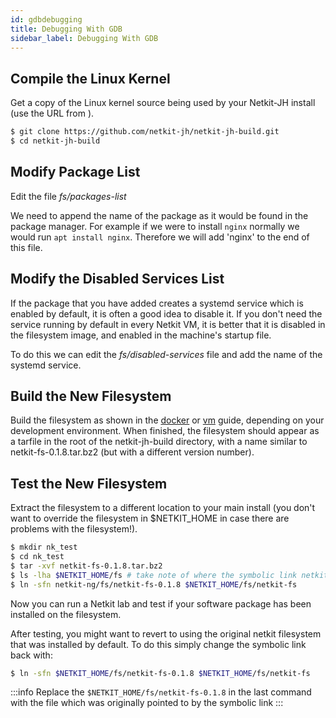 ```yaml
---
id: gdbdebugging
title: Debugging With GDB
sidebar_label: Debugging With GDB
---
```


## Compile the Linux Kernel

Get a copy of the Linux kernel source being used by your Netkit-JH install (use the URL from ).

```bash 
$ git clone https://github.com/netkit-jh/netkit-jh-build.git
$ cd netkit-jh-build
```

## Modify Package List

Edit the file *fs/packages-list*

We need to append the name of the package as it would be found in the package manager. For example if we were to install `nginx` normally we would run `apt install nginx`. Therefore we will add 'nginx' to the end of this file.

## Modify the Disabled Services List

If the package that you have added creates a systemd service which is enabled by default, it is often a good idea to disable it. If you don't need the service running by default in every Netkit VM, it is better that it is disabled in the filesystem image, and enabled in the machine's startup file.

To do this we can edit the *fs/disabled-services* file and add the name of the systemd service.

## Build the New Filesystem

Build the filesystem as shown in the [docker](dockerbuild) or [vm](debianbuild) guide, depending on your development environment.
When finished, the filesystem should appear as a tarfile in the root of the netkit-jh-build directory, with a name similar to netkit-fs-0.1.8.tar.bz2 (but with a different version number).

## Test the New Filesystem

Extract the filesystem to a different location to your main install (you don't want to override the filesystem in $NETKIT_HOME in case there are problems with the filesystem!).

```bash
$ mkdir nk_test
$ cd nk_test
$ tar -xvf netkit-fs-0.1.8.tar.bz2
$ ls -lha $NETKIT_HOME/fs # take note of where the symbolic link netkit-fs points to
$ ln -sfn netkit-ng/fs/netkit-fs-0.1.8 $NETKIT_HOME/fs/netkit-fs
```

Now you can run a Netkit lab and test if your software package has been installed on the filesystem.

After testing, you might want to revert to using the original netkit filesystem that was installed by default.
To do this simply change the symbolic link back with:

```bash
$ ln -sfn $NETKIT_HOME/fs/netkit-fs-0.1.8 $NETKIT_HOME/fs/netkit-fs
```

:::info
Replace the `$NETKIT_HOME/fs/netkit-fs-0.1.8` in the last command with the file which was originally pointed to by the symbolic link
:::
